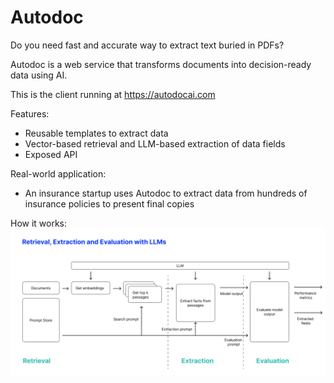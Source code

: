 # Autodoc

Do you need fast and accurate way to extract text buried in PDFs? 

Autodoc is a web service that transforms documents into decision-ready data using AI.

This is the client running at https://autodocai.com

Features:
- Reusable templates to extract data
- Vector-based retrieval and LLM-based extraction of data fields 
- Exposed API 

Real-world application:
- An insurance startup uses Autodoc to extract data from hundreds of insurance policies to present final copies 

How it works:
![autodocflow](https://raw.githubusercontent.com/felgueres/autodoc/main/public/flow.png)
